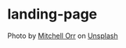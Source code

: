 # landing-page

Photo by <a href="https://unsplash.com/@mitchorr?utm_source=unsplash&utm_medium=referral&utm_content=creditCopyText">Mitchell Orr</a> on <a href="https://unsplash.com/s/photos/funny-cat?orientation=landscape&utm_source=unsplash&utm_medium=referral&utm_content=creditCopyText">Unsplash</a>
